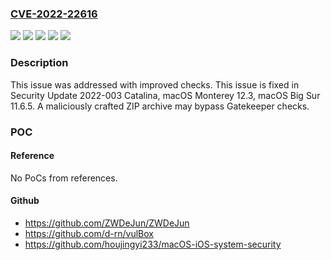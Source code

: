 ### [CVE-2022-22616](https://cve.mitre.org/cgi-bin/cvename.cgi?name=CVE-2022-22616)
![](https://img.shields.io/static/v1?label=Product&message=macOS&color=blue)
![](https://img.shields.io/static/v1?label=Version&message=%3C%2011.6%20&color=brighgreen)
![](https://img.shields.io/static/v1?label=Version&message=%3C%2012.3%20&color=brighgreen)
![](https://img.shields.io/static/v1?label=Version&message=%3C%202022%20&color=brighgreen)
![](https://img.shields.io/static/v1?label=Vulnerability&message=A%20maliciously%20crafted%20ZIP%20archive%20may%20bypass%20Gatekeeper%20checks&color=brighgreen)

### Description

This issue was addressed with improved checks. This issue is fixed in Security Update 2022-003 Catalina, macOS Monterey 12.3, macOS Big Sur 11.6.5. A maliciously crafted ZIP archive may bypass Gatekeeper checks.

### POC

#### Reference
No PoCs from references.

#### Github
- https://github.com/ZWDeJun/ZWDeJun
- https://github.com/d-rn/vulBox
- https://github.com/houjingyi233/macOS-iOS-system-security

